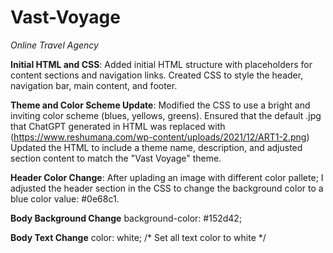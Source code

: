 # Vast-Voyage
_Online Travel Agency_

**Initial HTML and CSS**:
Added initial HTML structure with placeholders for content sections and navigation links.
Created CSS to style the header, navigation bar, main content, and footer.

**Theme and Color Scheme Update**:
Modified the CSS to use a bright and inviting color scheme (blues, yellows, greens).
Ensured that the default .jpg that ChatGPT generated in HTML was replaced with (https://www.reshumana.com/wp-content/uploads/2021/12/ART1-2.png)
Updated the HTML to include a theme name, description, and adjusted section content to match the "Vast Voyage" theme.

**Header Color Change**:
After uplading an image with different color pallete; I adjusted the header section in the CSS to change the background color to a blue color value: #0e68c1.

**Body Background Change**
background-color: #152d42;

**Body Text Change**
color: white; /* Set all text color to white */

